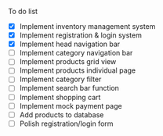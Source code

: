 To do list

- [x] Implement inventory management system
- [x] Implement registration & login system
- [x] Implement head navigation bar
- [ ] Implement category navigation bar
- [ ] Implement products grid view
- [ ] Implement products individual page
- [ ] Implement category filter
- [ ] Implement search bar function
- [ ] Implement shopping cart
- [ ] Implement mock payment page
- [ ] Add products to database
- [ ] Polish registration/login form